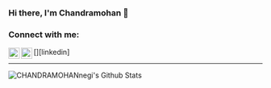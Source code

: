 
### Hi there, I'm Chandramohan 👋
<!-- ### Hi there, I'm Chandramohan - aka [Chandramohan][website] 👋 -->

<!--  [chandramohan_resume_2024.pdf](https://github.com/CHANDRAMOHANnegi/Chandramohannegi/files/13849776/chandramohan_resume_2024.pdf) -->
 

### Connect with me:

<!-- [<img align="left" alt="cmsingh1721997.com" width="22px" src="https://raw.githubusercontent.com/iconic/open-iconic/master/svg/globe.svg" />][website] -->
[<img align="left" alt="cmsingh1721997 | Twitter" width="22px" src="https://cdn.jsdelivr.net/npm/simple-icons@v3/icons/twitter.svg" />][twitter]
[<img align="left" alt="cmsingh1721997 | LinkedIn" width="22px" src="https://cdn.jsdelivr.net/npm/simple-icons@v3/icons/linkedin.svg" />][linkedin]
<!-- [<img align="left" alt="cmsingh1721997 | Instagram" width="22px" src="https://cdn.jsdelivr.net/npm/simple-icons@v3/icons/instagram.svg" />][instagram] -->

---

<img align="left" alt="CHANDRAMOHANnegi's Github Stats" src="https://github-readme-stats.vercel.app/api?username=CHANDRAMOHANnegi&show_icons=true&hide_border=true" />

<!-- [website]: https://portfolio2020sensei.herokuapp.com/ -->
[twitter]: https://twitter.com/cmsingh1721997
<!-- [instagram]: https://instagram.com/senseihimanshu -->
<!--  [linkedin]: https://www.linkedin.com/in/chandramohannegi/ -->
